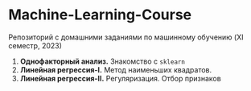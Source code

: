 # Machine-Learning-Course
Репозиторий с домашними заданиями по машинному обучению (XI семестр, 2023)

1. **Однофакторный анализ.** Знакомство с <code>sklearn</code>
2. **Линейная регрессия-I.** Метод наименьших квадратов.
3. **Линейная регрессия-II.** Регуляризация. Отбор признаков
